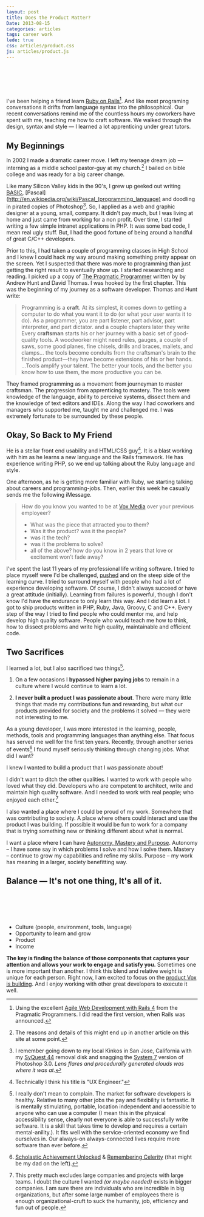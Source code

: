```yaml
---
layout: post
title: Does the Product Matter?
Date: 2013-08-15
categories: articles
tags: career work
lede: true
css: articles/product.css
js: articles/product.js
---
```


<div id="test-tube" class="can_shrink">&nbsp;
<div id="test-tube-bubbles">
  <div class="circle">&nbsp;</div>
  <div class="circle">&nbsp;</div>
  <div class="circle">&nbsp;</div>
</div>
</div>



I've been helping a friend learn [Ruby on Rails](http://rubyonrails.org/)[^1]. And like most programing conversations it drifts from language syntax into the philosophical. Our recent conversations remind me of the countless hours my coworkers have spent with me, teaching me how to craft software. We walked through the design, syntax and style &mdash; I learned a lot apprenticing under great tutors.

## My Beginnings

In 2002 I made a dramatic career move. I left my teenage dream job &mdash; interning as a middle school pastor-guy at my church.[^2] I bailed on bible college and was ready for a big career change.

Like many Silicon Valley kids in the 90's, I grew up geeked out writing [BASIC](http://en.wikipedia.org/wiki/BASIC), [Pascal](http://en.wikipedia.org/wiki/Pascal_(programming_language) and doodling in pirated copies of Photoshop[^3]. So, I applied as a web and graphic designer at a young, small, company. It didn't pay much, but I was living at home and just came from working for a non profit. Over time, I started writing a few simple intranet applications in PHP. It was some bad code, I mean real ugly stuff. But, I had the good fortune of being around a handful of great C/C++ developers.

Prior to this, I had taken a couple of programming classes in High School and I knew I could hack my way around making something pretty appear on the screen. Yet I suspected that there was more to programming than just getting the right result to eventually show up. I started researching and reading. I picked up a copy of [The Pragmatic Programmer](http://pragprog.com/book/tpp/the-pragmatic-programmer) written by by Andrew Hunt and David Thomas. I was hooked by the first chapter. This was the beginning of my journey as a software developer. Thomas and Hunt write:

> Programming is a **craft**. At its simplest, it comes down to getting a computer to do what you want it to do (or what your user wants it to do). As a programmer, you are part listener, part advisor, part interpreter, and part dictator.
and a couple chapters later they write
> Every **craftsman** starts his or her journey with a basic set of good-quality tools. A woodworker might need rules, gauges, a couple of saws, some good planes, fine chisels, drills and braces, mallets, and clamps... the tools become conduits from the craftsman's brain to the finished product—they have become extensions of his or her hands. ...Tools amplify your talent. The better your tools, and the better you know how to use them, the more productive you can be. 

They framed programming as a movement from journeyman to master craftsman. The progression from apprenticing to mastery. The tools were knowledge of the language, ability to perceive systems, dissect them and the knowledge of text editors and IDEs. Along the way I had coworkers and managers who supported me, taught me and challenged me. I was extremely fortunate to be surrounded by these people. 

## Okay, So Back to My Friend

He is a stellar front end usability and HTML/CSS guy[^4]. It is a blast working with him as he learns a new language and the Rails framework. He has experience writing PHP, so we end up talking about the Ruby language and style. 

One afternoon, as he is getting more familiar with Ruby, we starting talking about careers and programming-jobs. Then, earlier this week he casually sends me the following iMessage.

> How do you know you wanted to be at [Vox Media](http://voxmedia.com) over your previous employeer?
> * What was the piece that attracted you to them? 
> * Was it the product? was it the people? 
> * was it the tech? 
> * was it the problems to solve? 
> * all of the above? 
> how do you know in 2 years that love or excitement won’t fade away?

I've spent the last 11 years of my professional life writing software. I tried to place myself were I'd be challenged, [pushed](articles/2013/06/04/Coaching/) and on the steep side of the learning curve. I tried to surround myself with people who had a lot of experience developing software. Of course, I didn't always succeed or have a great attitude (initially). Learning from failures is powerful, though I don't know I'd have the endurance to only learn this way. And I did learn a lot. I got to ship products written in PHP, Ruby, Java, Groovy, C and C++. Every step of the way I tried to find people who could mentor me, and help develop high quality software. People who would teach me how to think, how to dissect problems and write high quality, maintainable and efficient code.

## Two Sacrifices

I learned a lot, but I also sacrificed two things[^5]. 

1. On a few occasions I **bypassed higher paying jobs** to remain in a culture where I would continue to learn a lot.

2. **I never built a product I was passionate about**. There were many little things that made my contributions fun and rewarding, but what our products provided for society and the problems it solved &mdash; they were not interesting to me.

As a young developer, I was more interested in the learning, people, methods, tools and programming languages than anything else. That focus has served me well for the first ten years. Recently, through another series of events[^6] I found myself seriously thinking through changing jobs. What did I want?

<div class="super-highlight"> 
<p>I knew I wanted to build a product that I was passionate about!</p>
</div>

I didn't want to ditch the other qualities. I wanted to work with people who loved what they did. Developers who are competent to architect, write and maintain high quality software. And I needed to work with real people; who enjoyed each other.[^7]

I also wanted a place where I could be proud of my work. Somewhere that was contributing to society. A place where others could interact and use the product I was building. If possible it would be fun to work for a company that is trying something new or thinking different about what is normal.

I want a place where I can have [Autonomy, Mastery and Purpose](articles/2013/05/24/motivation/#on_motivation). Autonomy – I have some say in which problems I solve and how I solve them. Mastery – continue to grow my capabilities and refine my skills. Purpose – my work has meaning in a larger, society benefitting way.

## Balance &mdash; It's not one thing, It's all of it. 

<div id="balanced">
  <div id="circle1" class="circle">&nbsp;</div>
  <div id="circle2" class="circle">&nbsp;</div>
  <div id="circle3" class="circle">&nbsp;</div>
  <div id="circle4" class="circle">&nbsp;</div>
</div>



* Culture (people, environment, tools, language)
* Opportunity to learn and grow
* Product
* Income

**The key is finding the balance of those components that captures your attention and allows your work to engage and satisfy you.** Sometimes one is more important than another. I think this blend and relative weight is unique for each person. Right now, I am excited to focus on the [product Vox is building](http://voxmedia.com/). And I enjoy working with other great developers to execute it well.






[^1]: Using the excellent [Agile Web Development with Rails 4](http://pragprog.com/book/rails4/agile-web-development-with-rails-4) from the Pragmatic Programmers. I did read the first version, when Rails was announced.

[^2]: The reasons and details of this might end up in another article on this site at some point.

[^3]: I remember going down to my local Kinkos in San Jose, California with my [SyQuest 44](http://en.wikipedia.org/wiki/SyQuest_Technology) removal disk and snagging the [System 7](http://en.wikipedia.org/wiki/System_7) version of Photoshop 3.0. *Lens flares and procedurally generated clouds was where it was at*.

[^4]: Technically I think his title is "UX Engineer."

[^5]: I really don't mean to complain. The market for software developers is healthy. Relative to many other jobs the pay and flexibility is fantastic. It is mentally stimulating, portable, location independent and accessible to anyone who can use a computer (I mean this in the physical accessibility sense, clearly not everyone is able to successfully write software. It is a skill that takes time to develop and requires a certain mental-anility.). It fits well with the service-oriented economy we find ourselves in. Our always-on always-connected lives require more software than ever before.


[^6]: [Scholastic Achievement Unlocked](https://twitter.com/banderson623/status/357586362712592388) &amp; [Remembering Celerity](http://rememberingcelerity.com) (that might be my dad on the left).

[^7]: This pretty much excludes large companies and projects with large teams. I doubt the culture I wanted *(or maybe needed)* exists in bigger companies. I am sure there are individuals who are incredible in big organizations, but after some large number of employees there is enough organizational-cruft to suck the humanity, job, efficiency and fun out of people.